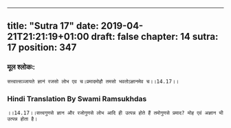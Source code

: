 
---
title: "Sutra 17"
date: 2019-04-21T21:21:19+01:00
draft: false
chapter: 14
sutra: 17
position: 347
---
### मूल श्लोकः:
```
सत्त्वात्सञ्जायते ज्ञानं रजसो लोभ एव च।प्रमादमोहौ तमसो भवतोऽज्ञानमेव च।।14.17।।

```

### Hindi Translation By Swami Ramsukhdas
```
।।14.17।।सत्त्वगुणसे ज्ञान और रजोगुणसे लोभ आदि ही उत्पन्न होते हैं तमोगुणसे प्रमाद? मोह एवं अज्ञान भी उत्पन्न होता है।

```

